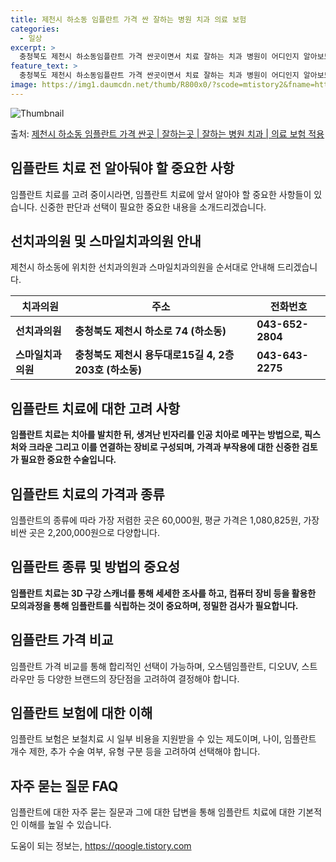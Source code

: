 ```yaml
---
title: 제천시 하소동 임플란트 가격 싼 잘하는 병원 치과 의료 보험
categories:
  - 일상
excerpt: >
  충청북도 제천시 하소동임플란트 가격 싼곳이면서 치료 잘하는 치과 병원이 어디인지 알아보도록 하겠습니다. 충청북도 제천시 하소동에 위치한 선치과의원 스마일치과의원 순서대로 안내 드리며, 임플란트 치료시 신경써야 할 부분 또한 같이 공유 드리겠습니다.2024년 임플란트 가격 살펴보기 👈 클릭임플란트 평균 가격선치과의원표 내에 있는 전화 번호를 클릭 하시면 선치과의원로 바로 전화 연결 됩니다.분류주소전화번호치과의원충청북도 제천시 하소로 74 (하소동)📞043-652-2804로 전화하기선치과의원 위치 확인하기 👈 클릭요일운영시간월요일09:00~18:30화요일09:00~18:30수요일09:00~18:30목요일09:00~18:30금요일09:00~18:30토요일09:00~13:0..
feature_text: >
  충청북도 제천시 하소동임플란트 가격 싼곳이면서 치료 잘하는 치과 병원이 어디인지 알아보도록 하겠습니다. 충청북도 제천시 하소동에 위치한 선치과의원 스마일치과의원 순서대로 안내 드리며, 임플란트 치료시 신경써야 할 부분 또한 같이 공유 드리겠습니다.2024년 임플란트 가격 살펴보기 👈 클릭임플란트 평균 가격선치과의원표 내에 있는 전화 번호를 클릭 하시면 선치과의원로 바로 전화 연결 됩니다.분류주소전화번호치과의원충청북도 제천시 하소로 74 (하소동)📞043-652-2804로 전화하기선치과의원 위치 확인하기 👈 클릭요일운영시간월요일09:00~18:30화요일09:00~18:30수요일09:00~18:30목요일09:00~18:30금요일09:00~18:30토요일09:00~13:0..
image: https://img1.daumcdn.net/thumb/R800x0/?scode=mtistory2&fname=https%3A%2F%2Fblog.kakaocdn.net%2Fdn%2FmgwBh%2FbtsGZXt1qAv%2F2CjTrq3eQpAYDDzajVckw0%2Fimg.webp
---
```


![Thumbnail](https://img1.daumcdn.net/thumb/R800x0/?scode=mtistory2&fname=https%3A%2F%2Fblog.kakaocdn.net%2Fdn%2FmgwBh%2FbtsGZXt1qAv%2F2CjTrq3eQpAYDDzajVckw0%2Fimg.webp)

<p>출처: <a href="https://qoogle.tistory.com/7139" rel="dofollow">제천시 하소동 임플란트 가격 싼곳 | 잘하는곳 | 잘하는 병원 치과 | 의료 보험 적용</a> </p>

## 임플란트 치료 전 알아둬야 할 중요한 사항

임플란트 치료를 고려 중이시라면, 임플란트 치료에 앞서 알아야 할 중요한 사항들이 있습니다. 신중한 판단과 선택이 필요한 중요한 내용을
소개드리겠습니다.

## 선치과의원 및 스마일치과의원 안내

제천시 하소동에 위치한 선치과의원과 스마일치과의원을 순서대로 안내해 드리겠습니다.

**치과의원** | **주소** | **전화번호**  
---|---|---  
**선치과의원** | **충청북도 제천시 하소로 74 (하소동)** | **043-652-2804**  
**스마일치과의원** | **충청북도 제천시 용두대로15길 4, 2층 203호 (하소동)** | **043-643-2275**  
  
## **임플란트 치료에 대한 고려 사항**

**임플란트 치료는 치아를 발치한 뒤, 생겨난 빈자리를 인공 치아로 메꾸는 방법으로, 픽스처와 크라운 그리고 이를 연결하는 장비로 구성되며,
가격과 부작용에 대한 신중한 검토가 필요한 중요한 수술입니다.**

## **임플란트 치료의 가격과 종류**

임플란트의 종류에 따라 가장 저렴한 곳은 60,000원, 평균 가격은 1,080,825원, 가장 비싼 곳은 2,200,000원으로
다양합니다.

## **임플란트 종류 및 방법의 중요성**

**임플란트 치료는 3D 구강 스캐너를 통해 세세한 조사를 하고, 컴퓨터 장비 등을 활용한 모의과정을 통해 임플란트를 식립하는 것이
중요하며, 정밀한 검사가 필요합니다.**

## 임플란트 가격 비교

임플란트 가격 비교를 통해 합리적인 선택이 가능하며, 오스템임플란트, 디오UV, 스트라우만 등 다양한 브랜드의 장단점을 고려하여 결정해야
합니다.

## **임플란트 보험에 대한 이해**

임플란트 보험은 보철치료 시 일부 비용을 지원받을 수 있는 제도이며, 나이, 임플란트 개수 제한, 추가 수술 여부, 유형 구분 등을 고려하여
선택해야 합니다.

## 자주 묻는 질문 FAQ

임플란트에 대한 자주 묻는 질문과 그에 대한 답변을 통해 임플란트 치료에 대한 기본적인 이해를 높일 수 있습니다.



 

도움이 되는 정보는, <a href="https://qoogle.tistory.com" rel="dofollow">https://qoogle.tistory.com</a>


